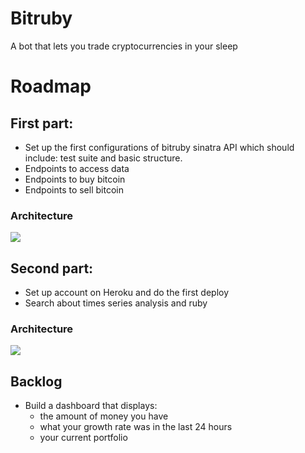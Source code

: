 # Bitruby
A bot that lets you trade cryptocurrencies in your sleep

# Roadmap

 ## First part:
  - Set up the first configurations of bitruby sinatra API which should include: test suite and basic structure.
  - Endpoints to access data
  - Endpoints to buy bitcoin
  - Endpoints to sell bitcoin
 
 ### Architecture
 
 <img src="https://github.com/vbrazo/bitruby/blob/master/src/architecture%20I.png">
 
 ## Second part:
  - Set up account on Heroku and do the first deploy
  - Search about times series analysis and ruby

 ### Architecture
 
 <img src="https://github.com/vbrazo/bitruby/blob/master/src/architecture%20I.png">
  
 ## Backlog
- Build a dashboard that displays:
  - the amount of money you have
  - what your growth rate was in the last 24 hours
  - your current portfolio
 
